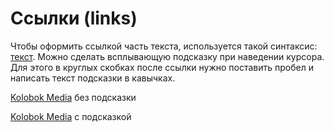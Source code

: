 # Ссылки (links)

Чтобы оформить ссылкой часть текста, используется такой синтаксис: [текст](ссылка). Можно сделать всплывающую подсказку при наведении курсора. Для этого в круглых скобках после ссылки нужно поставить пробел и написать текст подсказки в кавычках.

[Kolobok Media](https://kolobok.ru/media/) без подсказки

[Kolobok Media](https://kolobok.ru/media/ "Всплывающая подсказка") с подсказкой